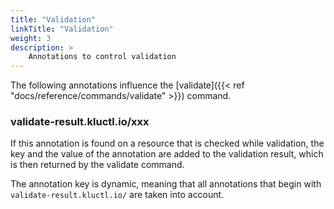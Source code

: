 ```yaml
---
title: "Validation"
linkTitle: "Validation"
weight: 3
description: >
    Annotations to control validation
---
```


The following annotations influence the [validate]({{< ref "docs/reference/commands/validate" >}}) command.

### validate-result.kluctl.io/xxx
If this annotation is found on a resource that is checked while validation, the key and the value of the annotation
are added to the validation result, which is then returned by the validate command.

The annotation key is dynamic, meaning that all annotations that begin with `validate-result.kluctl.io/` are taken
into account.
